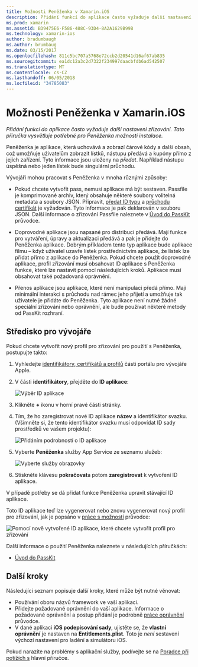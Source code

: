 ```yaml
---
title: Možnosti Peněženka v Xamarin.iOS
description: Přidání funkcí do aplikace často vyžaduje další nastavení zřizování. Tato příručka vysvětluje potřebné pro Peněženka možnosti instalace.
ms.prod: xamarin
ms.assetid: BD9475E6-F586-488C-93D4-8A2A1629B99B
ms.technology: xamarin-ios
author: bradumbaugh
ms.author: brumbaug
ms.date: 03/15/2017
ms.openlocfilehash: 811c5bc707a5768e72ccb2d20541d16af67ab835
ms.sourcegitcommit: ea1dc12a3c2d7322f234997daacbfdb6ad542507
ms.translationtype: MT
ms.contentlocale: cs-CZ
ms.lasthandoff: 06/05/2018
ms.locfileid: "34785083"
---
```

# <a name="wallet-capabilities-in-xamarinios"></a>Možnosti Peněženka v Xamarin.iOS

_Přidání funkcí do aplikace často vyžaduje další nastavení zřizování. Tato příručka vysvětluje potřebné pro Peněženka možnosti instalace._

Peněženka je aplikace, která uchovává a zobrazí čárové kódy a další obsah, což umožňuje uživatelům zobrazit lístků, nástupu předává a kupóny přímo z jejich zařízení. Tyto informace jsou uloženy na _předat_. Například nástupu úspěšná nebo jeden lístek bude singulární průchodu. 

Vývojáři mohou pracovat s Peněženka v mnoha různými způsoby:

*   Pokud chcete vytvořit pass, nemusí aplikace má být sestaven. Passfile je komprimované archiv, který obsahuje některé soubory volitelná metadata a soubory JSON. Připravit, [předat ID typu](~/ios/platform/passkit.md) a [průchodu certifikát](~/ios/platform/passkit.md) je vyžadován. Tyto informace je pak deklarován v souboru JSON. Další informace o zřizování Passfile naleznete v [Úvod do PassKit](~/ios/platform/passkit.md) průvodce.

*   Doprovodné aplikace jsou napsané pro distribuci předává. Mají funkce pro vytváření, úpravy a aktualizaci předává a pak je přidejte do Peněženka aplikace. Dobrým příkladem tento typ aplikace bude aplikace filmu – když uživatel uzavře lístek prostřednictvím aplikace, že lístek lze přidat přímo z aplikace do Peněženka. Pokud chcete použít doprovodné aplikace, profil zřizování musí obsahovat ID aplikace s Peněženka funkce, které lze nastavit pomocí následujících kroků. Aplikace musí obsahovat také požadovaná oprávnění.

*   Přenos aplikace jsou aplikace, které není manipulaci předá přímo. Mají minimální interakci s průchodu nad rámec jeho přijetí a umožňuje tak uživatele je přidáte do Peněženka. Tyto aplikace není nutné žádné speciální zřizování nebo oprávnění, ale bude používat některé metody od PassKit rozhraní.

## <a name="developer-center"></a>Středisko pro vývojáře

Pokud chcete vytvořit nový profil pro zřizování pro použití s Peněženka, postupujte takto:

1.  Vyhledejte [identifikátory, certifikátů a profilů](https://developer.apple.com/account/ios/certificate/) části portálu pro vývojáře Apple.
2.  V části **identifikátory**, přejděte do **ID aplikace**: 
    
    ![Výběr ID aplikace](wallet-capabilities-images/image17.png)

3.  Klikněte **+** ikonu v horní pravé části stránky.
4.  Tím, že ho zaregistrovat nové ID aplikace **název** a identifikátor svazku. (Všimněte si, že tento identifikátor svazku musí odpovídat ID sady prostředků ve vašem projektu):
   
    ![Přidáním podrobností o ID aplikace](wallet-capabilities-images/image18.png)

5.  Vyberte **Peněženka** služby App Service ze seznamu služeb:
    
    ![Vyberte služby obrazovky](wallet-capabilities-images/image19.png)

6.  Stiskněte klávesu **pokračovat**a potom **zaregistrovat** k vytvoření ID aplikace.

V případě potřeby se dá přidat funkce Peněženka upravit stávající ID aplikace.

Toto ID aplikace teď lze vygenerovat nebo znovu vygenerovat nový profil pro zřizování, jak je popsáno v [práce s možností](~/ios/deploy-test/provisioning/capabilities/index.md) průvodce:

![Pomocí nově vytvořené ID aplikace, které chcete vytvořit profil pro zřizování](wallet-capabilities-images/image20.png)


Další informace o použití Peněženka naleznete v následujících příručkách:

*   [Úvod do PassKit](~/ios/platform/passkit.md)
 
## <a name="next-steps"></a>Další kroky
 
Následující seznam popisuje další kroky, které může být nutné věnovat:

* Používání oboru názvů framework ve vaší aplikaci.
* Přidejte požadované oprávnění do vaší aplikace. Informace o požadované oprávnění a postup přidání je podrobně [práce oprávnění](~/ios/deploy-test/provisioning/entitlements.md) průvodce.
* V dané aplikaci **iOS podepisování sady**, ujistěte se, že **vlastní oprávnění** je nastaven na **Entitlements.plist**. Toto je _není_ sestavení výchozí nastavení pro ladění a simulátoru iOS.

Pokud narazíte na problémy s aplikační služby, podívejte se na [Poradce při potížích s](~/ios/deploy-test/provisioning/capabilities/index.md) hlavní příručce.